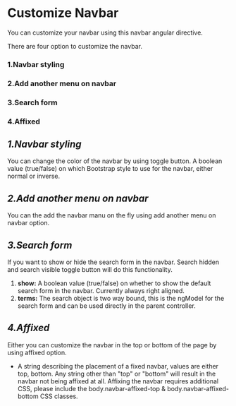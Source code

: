 # Customize Navbar

You can customize your navbar using this navbar angular directive.

There are four option to customize the navbar.

<h3> 1.Navbar styling </h3>
<h3> 2.Add another menu on navbar </h3>
<h3> 3.Search form </h3>
<h3> 4.Affixed </h3>

<h2> <i> 1.Navbar styling </i> </h2>

You can change the color of the navbar by using toggle button. A boolean value (true/false) on which Bootstrap style to use for the navbar, either normal or inverse.

<h2> <i> 2.Add another menu on navbar </i> </h2>

You can the add the navbar manu on the fly using add another menu on navbar option.

<h2> <i> 3.Search form </i> </h2>

If you want to show or hide the search form in the navbar. Search hidden and search visible  toggle button will do this functionality.
 <ol>
  <li><b>show:</b> A boolean value (true/false) on whether to show the default search form in the navbar. Currently always right aligned.</li>
  <li><b>terms:</b> The search object is two way bound, this is the ngModel for the search form and can be used directly in the parent   controller.</li>
 </ol>

<h2> <i> 4.Affixed </i> </h2>

Either you can customize the navbar in the top or bottom of the page by using affixed option.
<ul><li>A string describing the placement of a fixed navbar, values are either top, bottom. Any string other than "top" or "bottom" will result in the navbar not being affixed at all. Affixing the navbar requires additional CSS, please include the body.navbar-affixed-top & body.navbar-affixed-bottom CSS classes.</li></ul>
